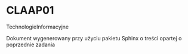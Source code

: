 # CLAAP01
TechnologieInformacyjne

Dokument wygenerowany przy użyciu pakietu Sphinx o treści opartej o poprzednie zadania
